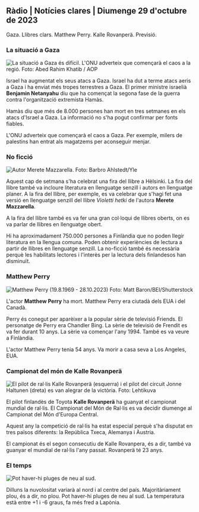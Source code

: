 ## Ràdio \| Notícies clares \| Diumenge 29 d'octubre de 2023

Gaza. Llibres clars. Matthew Perry. Kalle Rovanperä. Previsió.

### La situació a Gaza

![La situació a Gaza és difícil. L'ONU adverteix que començarà el caos a la regió. Foto: Abed Rahim Khatib / AOP](https://images.cdn.yle.fi/image/upload/c_crop,h_3780,w_6720,x_0,y_700/ar_1.7777777777777777,c_fill,g_faces,h_1270.0,w_1270./q_auto:eco/f_auto/fl_lossy/v1698587757/39-1192921653e641fc4a70)

Israel ha augmentat els seus atacs a Gaza. Israel ha dut a terme atacs aeris a Gaza i ha enviat més tropes terrestres a Gaza. El primer ministre israelià **Benjamin Netanyahu** diu que ha començat la segona fase de la guerra contra l'organització extremista Hamàs.

Hamàs diu que més de 8.000 persones han mort en tres setmanes en els atacs d'Israel a Gaza. La informació no s'ha pogut confirmar per fonts fiables.

L'ONU adverteix que començarà el caos a Gaza. Per exemple, milers de palestins han entrat als magatzems per aconseguir menjar.

### No ficció

![Autor Merete Mazzarella. Foto: Barbro Ahlstedt/Yle](https://images.cdn.yle.fi/image/upload/c_crop,h_3159,w_5616,x_0,y_0/ar_1.7777777777777777,c_fill,g_faces,h_671.0,w_1201/wpq_auto:eco/f_auto/fl_lossy/v1620995152/39-806292609e6be113e02)

Aquest cap de setmana s'ha celebrat una fira del llibre a Hèlsinki. La fira del llibre també va incloure literatura en llenguatge senzill i autors en llenguatge planer. A la fira del llibre, per exemple, es va celebrar que s'hagi fet una versió en llenguatge senzill del llibre *Violetti hetki* de l'autora **Merete Mazzarella**.

A la fira del llibre també es va fer una gran col·loqui de llibres oberts, on es va parlar de llibres en llenguatge obert.

Hi ha aproximadament 750.000 persones a Finlàndia que no poden llegir literatura en la llengua comuna. Poden obtenir experiències de lectura a partir de llibres en llenguatge senzill. La no-ficció també és necessària perquè les habilitats lectores i l'interès per la lectura dels finlandesos han disminuït.

### Matthew Perry

![Matthew Perry (19.8.1969 - 28.10.2023) Foto: Matt Baron/BEI/Shutterstock](https://images.cdn.yle.fi/image/upload/c_crop,h_2329,w_4141,x_0,y_54/ar_1.7777777777777777,c_fill,g_faces,h_675,w_1200/dpr_1.0/q_auto:eco/f_auto/fl_lossy/v1698579698/39-1192810653dd4bb051f5)

L'actor **Matthew Perry** ha mort. Matthew Perry era ciutadà dels EUA i del Canadà.

Perry és conegut per aparèixer a la popular sèrie de televisió Friends. El personatge de Perry era Chandler Bing. La sèrie de televisió de Frendit es va fer durant 10 anys. La sèrie va començar l'any 1994. També es va veure a Finlàndia.

L'actor Matthew Perry tenia 54 anys. Va morir a casa seva a Los Angeles, EUA.

### Campionat del món de Kalle Rovanperä

![El pilot de ral·lis Kalle Rovanperä (esquerra) i el pilot del circuit Jonne Haltunen (dreta) es van alegrar de la victòria. Foto: Lehtikuva](https://images.cdn.yle.fi/image/upload/c_crop,h_2406,w_4278,x_0,y_445/ar_1.77777777777777,c_fill,g_faces,h_675,w_p_1201:0d/1201:0d/f_auto/fl_lossy/v1698587806/39-1192922653e645d852bc)

El pilot finlandès de Toyota **Kalle Rovanperä** ha guanyat el campionat mundial de ral·lis. El Campionat del Món de Ral·lis es va decidir diumenge al Campionat del Món d'Europa Central.

Aquest any la competició de ral·lis ha estat especial perquè s'ha disputat en tres països diferents: la República Txeca, Alemanya i Àustria.

El campionat és el segon consecutiu de Kalle Rovanpera, és a dir, també va guanyar el mundial de ral·lis l'any passat. Rovanperä té 23 anys.

### El temps

![Pot haver-hi pluges de neu al sud.](https://images.cdn.yle.fi/image/upload/c_crop,h_1080,w_1919,x_0,y_0/ar_1.7777777777777777,c_fill,g_faces,h_1270,w_1275/dpr_1.0/q_auto:eco/f_auto/fl_lossy/v1698594490/39-1192967653e7ea05e07b)

Dilluns la nuvolositat variarà al nord i al centre del país. Majoritàriament plou, és a dir, no plou. Pot haver-hi pluges de neu al sud. La temperatura està entre +1 i -6 graus, fa més fred a Lapònia.